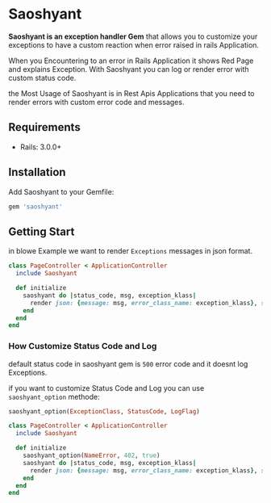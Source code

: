 # Saoshyant

**Saoshyant is an exception handler Gem** that allows you to customize your exceptions to have a custom reaction when error raised in rails Application.

When you Encountering to an error in Rails Application it shows Red Page and explains Exception. With Saoshyant you can log or render error with custom status code.

the Most Usage of Saoshyant is in Rest Apis Applications that you need to render errors with custom error code and messages.

## Requirements
* Rails: 3.0.0+

## Installation
Add Saoshyant to your Gemfile:
```sh
gem 'saoshyant'
```

## Getting Start

in blowe Example we want to render `Exceptions` messages in json format.

```rb
class PageController < ApplicationController
  include Saoshyant

  def initialize		
    saoshyant do |status_code, msg, exception_klass|
      render json: {message: msg, error_class_name: exception_klass}, status: status_code
    end
  end
end

```

### How Customize Status Code and Log
default status code in saoshyant gem is `500` error code and it doesnt log Exceptions.

if you want to customize Status Code and Log you can use `saoshyant_option` methode:
```rb
saoshyant_option(ExceptionClass, StatusCode, LogFlag)
```
```rb
class PageController < ApplicationController
  include Saoshyant

  def initialize
    saoshyant_option(NameError, 402, true)
    saoshyant do |status_code, msg, exception_klass|
      render json: {message: msg, error_class_name: exception_klass}, status: status_code
    end
  end
end

```

